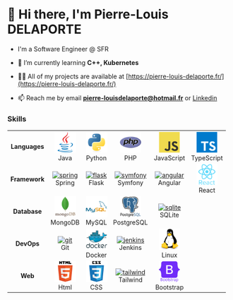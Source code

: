 <h1>👋 Hi there, I'm Pierre-Louis DELAPORTE</h1>


- I'm a Software Engineer @ SFR
  
- 🌱 I’m currently learning **C++, Kubernetes**
  
- 👨‍💻 All of my projects are available at [https://pierre-louis-delaporte.fr/](https://pierre-louis-delaporte.fr/)

- 📫 Reach me by email **pierre-louisdelaporte@hotmail.fr** or 
<a href="https://linkedin.com/in/delaportepl" target="blank">Linkedin</a>

<h3 align="left">Skills</h3>
<table align="center">
	<tr>
		<td align="center">
			<b>Languages</b>
		</td>
		<td align="center">	
			<a href="https://www.java.com" target="_blank" rel="noreferrer">
				<img src="https://raw.githubusercontent.com/devicons/devicon/master/icons/java/java-original.svg" alt="java" width="48" height="48"/> 
			</a>
			<br>Java
		</td>
		<td align="center">	
			<a href="https://www.python.org" target="_blank" rel="noreferrer">
				<img src="https://raw.githubusercontent.com/devicons/devicon/master/icons/python/python-original.svg" alt="python" width="48" height="48"/> 
			</a>
			<br>Python
		</td>
		<td align="center">	
			<a href="https://www.php.net" target="_blank" rel="noreferrer">
				<img src="https://raw.githubusercontent.com/devicons/devicon/master/icons/php/php-original.svg" alt="php" width="48" height="48"/> 
			</a>
			<br>PHP
		</td>
		<td align="center">	
			<a href="https://developer.mozilla.org/en-US/docs/Web/JavaScript" target="_blank" rel="noreferrer">
				<img src="https://raw.githubusercontent.com/devicons/devicon/master/icons/javascript/javascript-original.svg" alt="javascript" width="48" height="48"/> 
			</a>
			<br>JavaScript
		</td>
		<td align="center">	
			<a href="https://www.typescriptlang.org/" target="_blank" rel="noreferrer">
				<img src="https://raw.githubusercontent.com/devicons/devicon/master/icons/typescript/typescript-original.svg" alt="typescript" width="48" height="48"/> 
			</a>
			<br>TypeScript
		</td>
	</tr>
	<tr>
		<td align="center">
			<b>Framework</b>
		</td>
		<td align="center">	
			<a href="https://spring.io/" target="_blank" rel="noreferrer">
				<img src="https://www.vectorlogo.zone/logos/springio/springio-icon.svg" alt="spring" width="48" height="48"/> 
			</a>
			<br>Spring
		</td>
		<td align="center">	
			<a href="https://flask.palletsprojects.com/" target="_blank" rel="noreferrer">
				<img src="https://www.vectorlogo.zone/logos/pocoo_flask/pocoo_flask-icon.svg" alt="flask" width="48" height="48"/> 
			</a>
			<br>Flask
		</td>
		<td align="center">	
			<a href="https://symfony.com" target="_blank" rel="noreferrer">
				<img src="https://symfony.com/logos/symfony_black_03.svg" alt="symfony" width="48" height="48"/> 
			</a>
			<br>Symfony
		</td>
		<td align="center">	
			<a href="https://angular.io" target="_blank" rel="noreferrer">
				<img src="https://angular.io/assets/images/logos/angular/angular.svg" alt="angular" width="48" height="48"/> 
			</a>
			<br>Angular
		</td>
		<td align="center">	
			<a href="https://reactjs.org/" target="_blank" rel="noreferrer">
				<img src="https://raw.githubusercontent.com/devicons/devicon/master/icons/react/react-original-wordmark.svg" alt="react" width="48" height="48"/> 
			</a>
			<br>React
		</td>
	</tr>
	<tr>
		<td align="center">
			<b>Database</b>
		</td>
		<td align="center">	
			<a href="https://www.mongodb.com/" target="_blank" rel="noreferrer">
				<img src="https://raw.githubusercontent.com/devicons/devicon/master/icons/mongodb/mongodb-original-wordmark.svg" alt="mongodb" width="48" height="48"/> 
			</a>
			<br>MongoDB
		</td>
		<td align="center">	
			<a href="https://www.mysql.com/" target="_blank" rel="noreferrer">
				<img src="https://raw.githubusercontent.com/devicons/devicon/master/icons/mysql/mysql-original-wordmark.svg" alt="mysql" width="48" height="48"/> 
			</a>
			<br>MySQL
		</td>
		<td align="center">	
			<a href="https://www.postgresql.org" target="_blank" rel="noreferrer">
				<img src="https://raw.githubusercontent.com/devicons/devicon/master/icons/postgresql/postgresql-original-wordmark.svg" alt="postgresql" width="48" height="48"/> 
			</a>
			<br>PostgreSQL
		</td>
		<td align="center">	
			<a href="https://www.sqlite.org/" target="_blank" rel="noreferrer">
				<img src="https://www.vectorlogo.zone/logos/sqlite/sqlite-icon.svg" alt="sqlite" width="48" height="48"/> 
			</a>
			<br>SQLite
		</td>
	</tr>
	<tr>
		<td align="center">
			<b>DevOps</b>
		</td>
		<td align="center">	
			<a href="https://git-scm.com/" target="_blank" rel="noreferrer">
				<img src="https://www.vectorlogo.zone/logos/git-scm/git-scm-icon.svg" alt="git" width="48" height="48"/> 
			</a>
			<br>Git
		</td>
		<td align="center">	
			<a href="https://www.docker.com/" target="_blank" rel="noreferrer">
				<img src="https://raw.githubusercontent.com/devicons/devicon/master/icons/docker/docker-original-wordmark.svg" alt="docker" width="48" height="48"/> 
			</a>
			<br>Docker
		</td>
		<td align="center">	
			<a href="https://www.jenkins.io" target="_blank" rel="noreferrer">
				<img src="https://www.vectorlogo.zone/logos/jenkins/jenkins-icon.svg" alt="jenkins" width="48" height="48"/> 
			</a>
			<br>Jenkins
		</td>
		<td align="center">	
			<a href="https://www.linux.org/" target="_blank" rel="noreferrer">
				<img src="https://raw.githubusercontent.com/devicons/devicon/master/icons/linux/linux-original.svg" alt="linux" width="48" height="48"/> 
			</a>
			<br>Linux
		</td>
	</tr>
	<tr>
		<td align="center">
			<b>Web</b>
		</td>
		<td align="center">	
			<a href="https://www.w3.org/html/" target="_blank" rel="noreferrer">
				<img src="https://raw.githubusercontent.com/devicons/devicon/master/icons/html5/html5-original-wordmark.svg" alt="html5" width="48" height="48"/> 
			</a>
			<br>Html
		</td>
		<td align="center">	
			<a href="https://www.w3schools.com/css/" target="_blank" rel="noreferrer">
				<img src="https://raw.githubusercontent.com/devicons/devicon/master/icons/css3/css3-original-wordmark.svg" alt="css3" width="48" height="48"/> 
			</a>
			<br>CSS
		</td>
		<td align="center">	
			<a href="https://tailwindcss.com/" target="_blank" rel="noreferrer">
				<img src="https://www.vectorlogo.zone/logos/tailwindcss/tailwindcss-icon.svg" alt="tailwind" width="48" height="48"/> 
			</a>
			<br>Tailwind
		</td>
		<td align="center">	
			<a href="https://getbootstrap.com" target="_blank" rel="noreferrer">
				<img src="https://raw.githubusercontent.com/devicons/devicon/master/icons/bootstrap/bootstrap-plain-wordmark.svg" alt="bootstrap" width="48" height="48"/> 
			</a>
			<br>Bootstrap
		</td>
	</tr>
</table>

